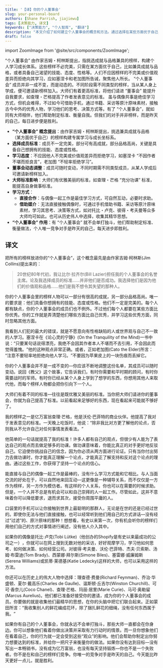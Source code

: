 ```yaml
---
title: '【译】你的个人董事会'
slug: your-personal-board
authors: [Shane Parrish, jiajiewu]
tags: [决策能力, 译文]
keywords: ["决策能力", "个人智库", "翻译"]
description: "本文介绍了如何建立个人董事会的概念和方法。通过选择在某些方面优于自己的榜样，从历史伟人到当代大师，构建专属的学习与成长坐标系。文章强调了向他人学习的开放心态，以及如何通过各种渠道获取榜样的智慧，最终实现自我超越。"
draft: false
---
```

import ZoomImage from '@site/src/components/ZoomImage';

“个人董事会” 由作家吉姆・柯林斯提出，指挑选成就与品格兼具的榜样，构建个人学习成长体系。这些榜样不必完美，只需在某方面优于自己，比如兼具成就与品格，或者具备自己渴望的技能、态度、性格等。人们不应因榜样的不完美或价值观差异而拒绝向其学习，应如塞涅卡和老加图所告诫，聚焦他人所长。
“个人董事会” 成员并非一成不变，而是动态的。不同阶段需不同类型的榜样，当从某人身上学成，便可邀请新榜样加入。大师们有着更高标准，将他们请进 “董事会” 能提升自我要求，如查理・芒格提高了作者发表意见的标准。
虽与偶像共事是绝佳学习方式，但机会难得，不过如今可借助手机，通过书籍、采访等原汁原味素材，接触古今中外的优秀人物，学习他们的思考、决策方式等。有了 “个人董事会”，就如同有大师相伴，他们帮助制定标准、衡量自我。但我们的对手并非榜样，而是昨天的自己，每日进步便是胜利。

<!-- truncate -->


- **“个人董事会” 概念提出**：由作家吉姆・柯林斯提出，挑选兼具成就与品格（某方面优于自己）的榜样构建专属学习与成长坐标系。
- **选择成员标准**：成员不一定完美，部分可有高成就，部分品格高尚，关键是具备自己想拥有的技能、态度或性格。
- **学习态度**：不应因他人不完美或价值观差异而拒绝学习，如塞涅卡 “不因作者不堪而拒良言”，老加图 “不轻率拒绝学习”。
- **董事会动态调整**：成员可随时变动，不同时期需不同类型成员，从某人学成后可邀请新榜样加入。
- **大师标准影响**：大师们有优雅美丽的标准，如查理・芒格 “充分功课” 标准，能提高自身做事标准。
- **学习方式**：
  - **直接合作**：与偶像一起工作是最佳学习方式，可自然互动，必要时求助。
  - **借助媒介**：无法直接接触偶像时，可通过手机借助书籍、采访等原汁原味素材，学习其思考、决策等方式，如对托比・卢克、彼得・考夫曼等众多大师均可如此。也可从历史伟人中选择，收集其精华思想。
- **“个人董事会” 作用**：有 “个人董事会” 就不会单打独斗，他们帮助制定标准、衡量做法，个人唯一竞争对手是昨天的自己，每天进步即胜利。



## 译文

把所有的榜样放进你的“个人董事会”​，这个概念最先是由作家吉姆·柯林斯(Jim Collins)提出来的：

> 20世纪80年代初，我让比尔·拉齐尔(Bill Lazier)担任我的个人董事会的名誉主席。论及我选择成员的标准……并非他们是否成功。我选择他们是因为他们的价值观和品格……他们是我不想令其失望的那种人。

你的个人董事会里的榜样人物可以一部分有很高的成就，另一部分品格高尚。唯一的要求是：他们具备你想拥有的技能、态度或性格。他们不一定是完美的。每个人都有缺点，你的个人董事会的成员们也不例外。不过他们每个人都要在某些方面比你优秀。你的工作就是弄清楚他们哪些方面比自己优秀，并学习这些优秀方面，同时忽略其他方面。

我看到人们犯的最大的错误，就是不愿意向有性格缺陷的人或世界观与自己不一致的人学习。塞涅卡在《论心灵的宁静》(On the Tranquility of the Mind)一书中说：​“只要某句话说得漂亮，我绝不会因其作者本人不堪而不去引用，不会因此而觉得羞愧。​”他的这种观点非常正确。或者，正如老加图(Cato the Elder)所言：​“注意不要轻率地拒绝向他人学习。​”不要因为苹果皮上的一块伤痕而丢掉它。

你的个人董事会并不是一成不变的—你应该不断地调整这份名单，其成员可以随时变动。说回《教父》这个故事，它告诉我们，有时你需要和平时期的顾问，有时你需要战时的军师。有时你已经从某个人身上学到了想学的东西，你想用其他人来取代他，而每个榜样人物都会把你引向下一个人。

大师们有着不同的标准—往往是既优雅又美丽的标准。当你把大师们请进你的董事会，你就为自己提高了标准。以前看起来足够好的东西，现在看起来可能就不够好了。

我的榜样之一是亿万富翁查理·芒格，他是沃伦·巴菲特的商业伙伴。他提高了我对于发表意见的标准。一天晚上吃饭时，他说：​“除非我比对方更了解他的论点，否则我从不允许自己对任何事情发表看法。​”

他简单的一句话就提高了我的标准！许多人都有自己的观点，但很少有人能为了表达自己的观点而去做足够多的功课。做功课意味着，你能比真正的对手更好地反驳自己。它迫使你挑战自己的信念，因为你必须从两方面进行论证。只有当你付出努力去做功课时，你才能真正理解一个论点，才能真正了解支持和反对这个论点的理由。通过这些工作，你获得了坚持一个论点的信心。

能直接与自己的偶像一起工作是最棒的，没有什么学习方式能和它相比。与人当面交流的好处在于，可以自然地来回互动—这更像是一种辅导关系，而不仅仅是一方作为榜样，另一方作为模仿者。有这样的个人关系，你也可以在需要的时候求助。但是，一个人并不总是有机会可以和自己崇拜的人一起工作。尽管如此，这并不意味着你可以降低要求，退而求其次，接受你周围平庸的人。

口袋里的手机可以让你接触到世界上最聪明的那群人，无论是在世的还是已经过世的。即使你无法与他们直接接触，也可以经常听到他们用自己的方式讲话—没有经过“过滤”的、原汁原味的那种！想想看，有史以来第一次，你有机会听你的榜样们用他们自己的方式对事情进行阐述，没有他人介入其中。

如果你的偶像是托比·卢克(Tobi Lütke)（他创办的Shopify是有史以来最成功的公司之一）​，你就可以在网上搜到无数对他的采访，好好观摩学习，学习他如何思考、如何做决策、如何经营公司。对彼得·考夫曼、沃伦·巴菲特、杰夫·贝索斯、汤姆·布雷迪(Tom Brady)、西蒙娜·拜尔斯(Simone Biles)、塞雷娜·威廉姆斯(Serena Williams)或凯蒂·莱德基(Katie Ledecky)这样的大师，也可以采用这样的方法。

你还可以在历史上的伟大人物中选择：理查德·费曼(Richard Feynman)、乔治·华盛顿、夏尔·戴高乐(Charles de Gaulle)、温斯顿·丘吉尔(Winston Churchill)、可可·香奈儿(Coco Chanel)、查理·芒格、玛丽·居里(Marie Curie)、马可·奥勒留(Marcus Aurelius)。他们都已准备好接受你的邀请，成为你的个人董事会的成员。你要做的就是收集他们最精华的思想，在你的头脑中把它们联合起来。正如蒙田所言：​“我收集别人的鲜花编成花环，除了捆扎鲜花的细绳，没有任何东西属于我。​”

如果你有自己的个人董事会，你就永远不会单打独斗，那些大师一直都会在你身边。你可以想象他们看着你做出决策并采取有力行动时的情景。而一旦你想象他们在看着自己，你的行为就一定会受到这些“观众”的影响。他们会帮助你制定出你努力想要达到的标准，并给你一把尺子来衡量你的做法。如果你没有达到目标—没有写出一本畅销书，没有成为亿万富翁，也没有每天坚持锻炼—你也不是一个失败者。你不是在和自己的榜样们竞争。你唯一的竞争对手是昨天的自己。今天能比昨天更好一点儿，就是胜利。



